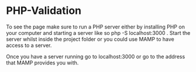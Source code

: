 # PHP-Validation

To see the page make sure to run a PHP server either by installing PHP on your computer and starting a server like so php -S localhost:3000 . Start the server whilst inside the project folder or you could use MAMP to have access to a server.

Once you have a server running go to localhost:3000 or go to the address that MAMP provides you with.

